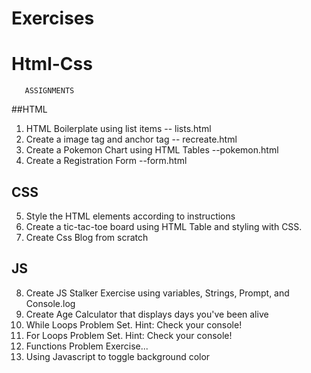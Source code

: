 # Exercises
# Html-Css  
       ASSIGNMENTS
##HTML
1. HTML Boilerplate using list items -- lists.html
2. Create a image tag and anchor tag -- recreate.html
3. Create a Pokemon Chart using HTML Tables  --pokemon.html
4. Create a Registration Form --form.html
## CSS
5. Style the HTML elements according to  instructions
6. Create a tic-tac-toe board using HTML Table and styling with CSS.
7. Create Css Blog from scratch
## JS
8. Create JS Stalker Exercise using variables, Strings, Prompt, and Console.log
9. Create Age Calculator that displays days you've been alive
10. While Loops Problem Set. Hint: Check your console!
11. For Loops Problem Set.   Hint: Check your console!
12. Functions Problem Exercise...
13. Using Javascript to toggle background color
